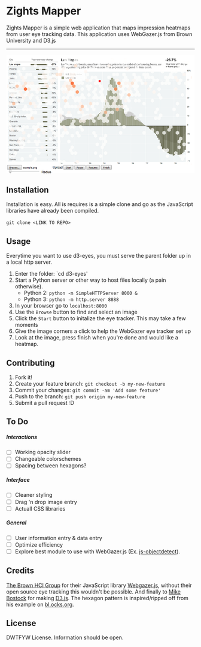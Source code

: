 Zights Mapper
=====

Zights Mapper is a simple web application that maps impression heatmaps from user eye tracking data. This application uses WebGazer.js from Brown University and D3.js

-----------------
![Simple Example of how Zights Mapper can be used. See index.html for code](https://raw.githubusercontent.com/ryan-p-larson/d3-eyes/master/examples/proof-of-concept-closer.PNG)


## Installation
Installation is easy. All is requires is a simple clone and go as the JavaScript libraries have already been compiled. 

`git clone <LINK TO REPO>`

## Usage
Everytime you want to use d3-eyes, you must serve the parent folder up in a local http server.

1. Enter the folder: `cd d3-eyes'
2. Start a Python server or other way to host files locally (a pain otherwise).
    - Python 2: `python -m SimpleHTTPServer 8000 &`
    - Python 3: `python -m http.server 8888`
3. In your browser go to `localhost:8000`
4. Use the `Browse` button to find and select an image
5. Click the `Start` button to initalize the eye tracker. This may take a few moments
6. Give the image corners a click to help the WebGazer eye tracker set up
7. Look at the image, press finish when you're done and would like a heatmap.

## Contributing

1. Fork it!
2. Create your feature branch: `git checkout -b my-new-feature`
3. Commit your changes: `git commit -am 'Add some feature'`
4. Push to the branch: `git push origin my-new-feature`
5. Submit a pull request :D

## To Do
##### Interactions
- [ ] Working opacity slider 
- [ ] Changeable colorschemes
- [ ] Spacing between hexagons?

##### Interface
- [ ] Cleaner styling
- [ ] Drag 'n drop image entry
- [ ] Actuall CSS libraries

##### General
- [ ] User information entry & data entry
- [ ] Optimize efficiency
- [ ] Explore best module to use with WebGazer.js (Ex.  [js-objectdetect](https://github.com/mtschirs/js-objectdetect)).

## Credits
[The Brown HCI Group](https://github.com/brownhci/) for their JavaScript library [Webgazer.js](https://github.com/brownhci/WebGazer/), without their open source eye tracking this wouldn't be possible.
And finally to [Mike Bostock](https://github.com/mbostock) for making [D3.js](https://github.com/d3/d3). The hexagon pattern is inspired/ripped off from his example on [bl.ocks.org](https://bl.ocks.org/mbostock/5583afd2a0d03b9c94918659fa151cac).

## License

DWTFYW License. Information should be open.